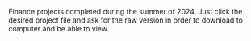Finance projects completed during the summer of 2024.
Just click the desired project file and ask for the raw version in order to download to computer and be able to view.
